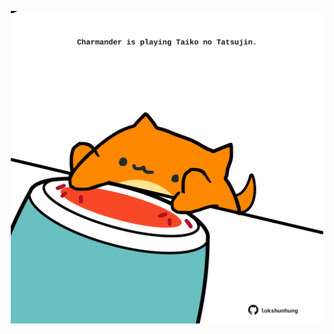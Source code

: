 <!-- built at 04/09/2021, 14:01:45 UTC -->
<p align="center">
  <img width="500" height="500" src="./ReadmeImage.svg">
</p>
